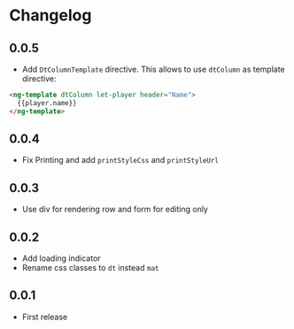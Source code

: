 # Changelog

## 0.0.5

- Add `DtColumnTemplate` directive. This allows to use `dtColumn` as template directive:

```html
<ng-template dtColumn let-player header="Name">
  {{player.name}}
</ng-template>
```

## 0.0.4

- Fix Printing and add `printStyleCss` and `printStyleUrl`

## 0.0.3

- Use div for rendering row and form for editing only

## 0.0.2

- Add loading indicator
- Rename css classes to `dt` instead `mat`

## 0.0.1

- First release
